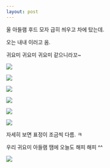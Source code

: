 ```yaml
---
layout: post
---
```


울 아들램 후드 모자 급히 씌우고 차에 탔는데.

오는 내내 이러고 옴. 

귀요미 귀요미 귀요미 같으니라꼬~

![](https://dl.dropboxusercontent.com/u/9792864/DSC03057.JPG)


![](https://dl.dropboxusercontent.com/u/9792864/DSC03058.JPG)


![](https://dl.dropboxusercontent.com/u/9792864/DSC03062.JPG)


![](https://dl.dropboxusercontent.com/u/9792864/DSC03063.JPG)


![](https://dl.dropboxusercontent.com/u/9792864/DSC03065.JPG)


![](https://dl.dropboxusercontent.com/u/9792864/DSC03066.JPG)


자세히 보면 표정이 조금씩 다름. ㅋ

우리 귀요미 아들램 땜에 오늘도 해피 해피 ^^

![](https://encrypted-tbn3.gstatic.com/images?q=tbn:ANd9GcQhq0yVR0BWoKEDeW2AuDNDORHT3cSNS0mU2duneIKE9aCLEMu24A)











